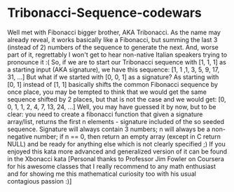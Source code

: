 # Tribonacci-Sequence-codewars
Well met with Fibonacci bigger brother, AKA Tribonacci.  As the name may already reveal, it works basically like a Fibonacci, but summing the last 3 (instead of 2) numbers of the sequence to generate the next. And, worse part of it, regrettably I won't get to hear non-native Italian speakers trying to pronounce it :(  So, if we are to start our Tribonacci sequence with [1, 1, 1] as a starting input (AKA signature), we have this sequence:  [1, 1 ,1, 3, 5, 9, 17, 31, ...] But what if we started with [0, 0, 1] as a signature? As starting with [0, 1] instead of [1, 1] basically shifts the common Fibonacci sequence by once place, you may be tempted to think that we would get the same sequence shifted by 2 places, but that is not the case and we would get:  [0, 0, 1, 1, 2, 4, 7, 13, 24, ...] Well, you may have guessed it by now, but to be clear: you need to create a fibonacci function that given a signature array/list, returns the first n elements - signature included of the so seeded sequence.  Signature will always contain 3 numbers; n will always be a non-negative number; if n == 0, then return an empty array (except in C return NULL) and be ready for anything else which is not clearly specified ;)  If you enjoyed this kata more advanced and generalized version of it can be found in the Xbonacci kata  [Personal thanks to Professor Jim Fowler on Coursera for his awesome classes that I really recommend to any math enthusiast and for showing me this mathematical curiosity too with his usual contagious passion :)]
